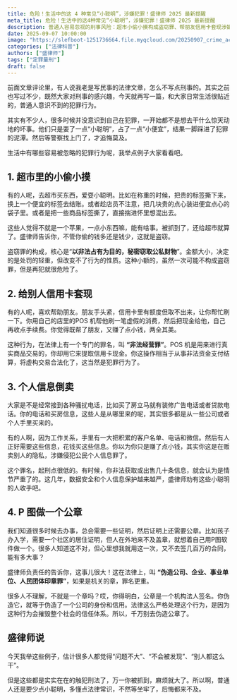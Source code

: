 ```yaml
---
title: 危险！生活中的这 4 种常见“小聪明”，涉嫌犯罪！盛律师 2025 最新提醒
meta_title: 危险！生活中的这4种常见“小聪明”，涉嫌犯罪！盛律师 2025 最新提醒
description: 普通人容易忽视的刑事风险：超市小偷小摸构成盗窃罪、帮朋友信用卡套现涉嫌非法经营罪、倒卖客户信息触犯侵犯公民个人信息罪，以及P图伪造公章的严重法律后果。本指南专为那些认为“问题不大”的人敲响警钟，讲解这些行为如何从“占小便宜”升级为刑事犯罪。多懂点法律常识，避免因小失大，追悔莫及。
date: 2025-09-07 10:00:00
image: "https://slefboot-1251736664.file.myqcloud.com/20250907_crime_acts.webp"
categories: ["法律科普"]
authors: ["盛律师"]
tags: ["定罪量刑"]
draft: false
---
```


前面文章评论里，有人说我老是写民事的法律文章，怎么不写点刑事的。其实之前也写过不少，既然大家对刑事的感兴趣，今天就再写一篇，和大家日常生活很贴近的，普通人意识不到的犯罪行为。

其实有不少人，很多时候并没意识到自己在犯罪，一开始都不是想去干什么惊天动地的坏事。他们只是耍了一点“小聪明”，占了一点“小便宜”，结果一脚踩进了犯罪的泥潭。然后等警察找上门了，才追悔莫及。

生活中有哪些容易被忽略的犯罪行为呢，我举点例子大家看看吧。

## 1. 超市里的小偷小摸

有的人呢，去超市买东西，爱耍小聪明。比如在称重的时候，把贵的标签撕下来，换上一个便宜的标签去结账。或者趁店员不注意，把几块贵的点心装进便宜点心的袋子里。或者是把一些商品标签撕了，直接揣进怀里想混出去。

这些人觉得不就是一个苹果，一点小东西嘛，能有啥事。被抓到了，还给超市就算了。盛律师告诉你，不管你偷的钱多还是钱少，这就是盗窃。

盗窃罪的构成，核心是“**以非法占有为目的，秘密窃取公私财物**”。金额大小，决定的是处罚的轻重，但改变不了行为的性质。这种小额的，虽然一次可能不构成盗窃罪，但是再犯就很危险了。

## 2. 给别人信用卡套现

有的人呢，喜欢帮助朋友。朋友手头紧，信用卡里有额度但取不出来，让你帮忙刷一下。你用自己的店里的POS 机帮他刷一笔虚假的消费，然后把现金给他，自己再收点手续费。你觉得既帮了朋友，又赚了点小钱，两全其美。

这种行为，在法律上有一个专门的罪名，叫 **“非法经营罪”**。POS 机是用来进行真实商品交易的，你却用它来提取信用卡现金。你这操作相当于从事非法资金支付结算，将虚构交易合法化了，这当然是犯罪行为了。

## 3. 个人信息倒卖

大家是不是经常接到各种骚扰电话，比如买了房立马就有装修广告电话或者贷款电话。你的电话和买房信息，这些人是从哪里来的呢，其实很多都是从一些公司或者个人手里买来的。

有的人啊，因为工作关系，手里有一大把积累的客户名单、电话和微信。然后有人正好需要这些信息，花钱买这些信息。你以为你只是赚了点小钱，其实你这是在贩卖别人的隐私，涉嫌侵犯公民个人信息罪了。

这个罪名，起刑点很低的。有时候，你非法获取或出售几十条信息，就会认为是情节严重了的。这几年，数据安全和个人信息保护越来越严，盛律师劝有这些小聪明的人收手吧。

## 4. P 图做一个公章

我们知道很多时候去办事，总会需要一些证明，然后证明上还需要公章。比如孩子办入学，需要一个社区的居住证明，但人在外地来不及盖章，就想着自己用P图软件做一个。很多人知道这不对，但心里想我就用这一次，又不去签几百万的合同，能有多大事？

盛律师负责任的告诉你，这事儿很大！这在法律上，叫 **“伪造公司、企业、事业单位、人民团体印章罪”**，如果是机关的章，罪名更重。

很多人不理解，不就是一个章吗？哎，你得明白，公章是一个机构法人签名。你伪造它，就等于伪造了一个公司的身份和信用。法律这么严格处理这个行为，是因为这种行为会摧毁整个社会的信任体系。所以，千万别去伪造公章了。

## 盛律师说

今天我举这些例子，估计很多人都觉得“问题不大”、“不会被发现”、“别人都这么干”。

但是这些都是实实在在的触犯刑法了，万一你被抓到，麻烦就大了。所以啊，普通人还是要少点小聪明，多懂点法律常识，不然等坐牢了，后悔都来不及。
